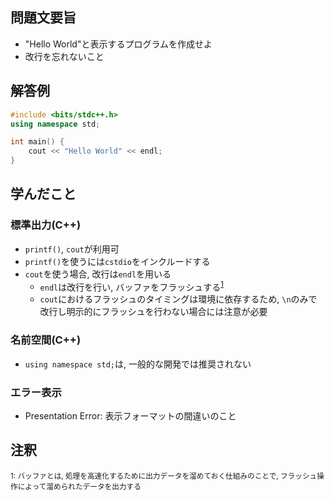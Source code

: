 ## 問題文要旨
- "Hello World"と表示するプログラムを作成せよ
- 改行を忘れないこと
## 解答例
```cpp
#include <bits/stdc++.h>
using namespace std;

int main() {
	cout << "Hello World" << endl;
}
```
## 学んだこと
### 標準出力(C++)
- `printf()`, `cout`が利用可
- `printf()`を使うには`cstdio`をインクルードする
- `cout`を使う場合, 改行は`endl`を用いる
    - `endl`は改行を行い, バッファをフラッシュする<sup>[1](#note1)</sup>
    - `cout`におけるフラッシュのタイミングは環境に依存するため, `\n`のみで改行し明示的にフラッシュを行わない場合には注意が必要
### 名前空間(C++)
- `using namespace std;`は, 一般的な開発では推奨されない
### エラー表示
- Presentation Error: 表示フォーマットの間違いのこと

## 注釈
<small id="note1">1: バッファとは, 処理を高速化するために出力データを溜めておく仕組みのことで, フラッシュ操作によって溜められたデータを出力する</small>